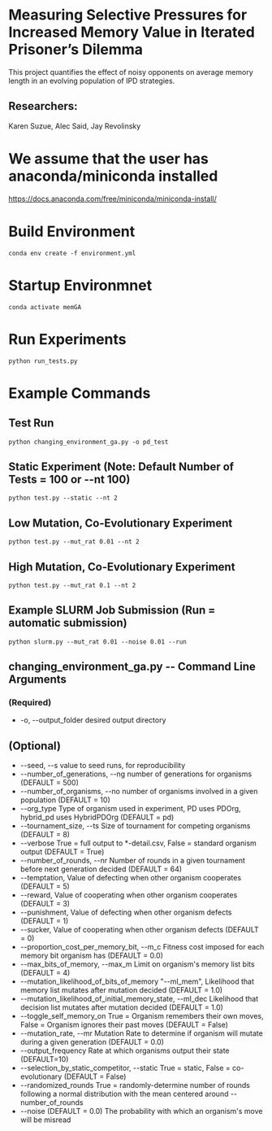 # Measuring Selective Pressures for Increased Memory Value in Iterated Prisoner’s Dilemma
This project quantifies the effect of noisy opponents on average memory length in an evolving population of IPD strategies. 

## Researchers:
Karen Suzue, Alec Said, Jay Revolinsky

# We assume that the user has anaconda/miniconda installed
https://docs.anaconda.com/free/miniconda/miniconda-install/

# Build Environment
```
conda env create -f environment.yml
```

# Startup Environmnet
```
conda activate memGA
```

# Run Experiments
```
python run_tests.py
```

# Example Commands
## Test Run 
```
python changing_environment_ga.py -o pd_test
```

## Static Experiment (Note: Default Number of Tests = 100 or --nt 100)
```
python test.py --static --nt 2
```

## Low Mutation, Co-Evolutionary Experiment
```
python test.py --mut_rat 0.01 --nt 2
```

## High Mutation, Co-Evolutionary Experiment
```
python test.py --mut_rat 0.1 --nt 2
```

## Example SLURM Job Submission (Run = automatic submission)
```
python slurm.py --mut_rat 0.01 --noise 0.01 --run
```

## changing_environment_ga.py -- Command Line Arguments
### (Required)
* -o, --output_folder   desired output directory


## (Optional)
* --seed, --s   value to seed runs, for reproducibility
* --number_of_generations, --ng     number of generations for organisms (DEFAULT = 500)
* --number_of_organisms, --no   number of organisms involved in a given population (DEFAULT = 10)
* --org_type    Type of organism used in experiment, PD uses PDOrg, hybrid_pd uses HybridPDOrg (DEFAULT = pd)
* --tournament_size, --ts  Size of tournament for competing organisms (DEFAULT = 8)
* --verbose     True = full output to *-detail.csv, False = standard organism output (DEFAULT = True)
* --number_of_rounds, --nr  Number of rounds in a given tournament before next generation decided (DEFAULT = 64)
* --temptation, Value of defecting when other organism cooperates (DEFAULT = 5)
* --reward, Value of cooperating when other organism cooperates (DEFAULT = 3)
* --punishment, Value of defecting when other organism defects (DEFAULT = 1)
* --sucker, Value of cooperating when other organism defects (DEFAULT = 0)
* --proportion_cost_per_memory_bit, --m_c   Fitness cost imposed for each memory bit organism has (DEFAULT = 0.0)
* --max_bits_of_memory, --max_m     Limit on organism's memory list bits (DEFAULT = 4)
* --mutation_likelihood_of_bits_of_memory "--ml_mem",  Likelihood that memory list mutates after mutation decided (DEFAULT = 1.0)
* --mutation_likelihood_of_initial_memory_state, --ml_dec Likelihood that decision list mutates after mutation decided (DEFAULT = 1.0)
* --toggle_self_memory_on   True = Organism remembers their own moves, False = Organism ignores their past moves (DEFAULT = False)
* --mutation_rate, --mr  Mutation Rate to determine if organism will mutate during a given generation (DEFAULT = 0.0)
* --output_frequency    Rate at which organisms output their state (DEFAULT=10)
* --selection_by_static_competitor, --static    True = static, False = co-evolutionary (DEFAULT = False)
* --randomized_rounds  True = randomly-determine number of rounds following a normal distribution with the mean centered around --number_of_rounds
* --noise  (DEFAULT = 0.0) The probability with which an organism's move will be misread